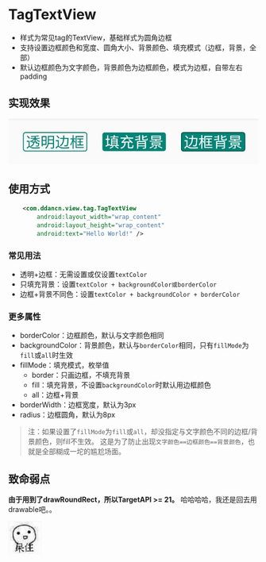 # TagTextView

 * 样式为常见tag的TextView，基础样式为圆角边框
 * 支持设置边框颜色和宽度、圆角大小、背景颜色、填充模式（边框，背景，全部）
 * 默认边框颜色为文字颜色，背景颜色为边框颜色，模式为边框，自带左右padding

## 实现效果
![demo](demo.jpg)

## 使用方式
```xml
    <com.ddancn.view.tag.TagTextView
        android:layout_width="wrap_content"
        android:layout_height="wrap_content"
        android:text="Hello World!" />
```

### 常见用法
* 透明+边框：无需设置或仅设置`textColor`
* 只填充背景：设置`textColor + backgroundColor或borderColor`
* 边框+背景不同色：设置`textColor + backgroundColor + borderColor`

### 更多属性
* borderColor：边框颜色，默认与文字颜色相同
* backgroundColor：背景颜色，默认与`borderColor`相同，只有`fillMode`为`fill`或`all`时生效
* fillMode：填充模式，枚举值
    * border：只画边框，不填充背景
    * fill：填充背景，不设置`backgroundColor`时默认用边框颜色
    * all：边框+背景
* borderWidth：边框宽度，默认为3px
* radius：边框圆角，默认为8px

>注：如果设置了`fillMode`为`fill`或`all`，却没指定与文字颜色不同的边框/背景颜色，则fill不生效。
这是为了防止出现`文字颜色==边框颜色==背景颜色`，也就是全部糊成一坨的尴尬场面。

## 致命弱点
**由于用到了drawRoundRect，所以TargetAPI >= 21。** 哈哈哈哈，我还是回去用drawable吧。。

![呆住](meme.png)